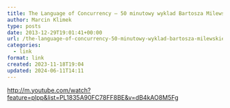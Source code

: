 ```yaml
---
title: The Language of Concurrency – 50 minutowy wyklad Bartosza Milewskiego
author: Marcin Klimek
type: posts
date: 2013-12-29T19:01:41+00:00
url: /the-language-of-concurrency-50-minutowy-wyklad-bartosza-milewskiego/
categories:
  - link
format: link
created: 2023-11-18T19:04
updated: 2024-06-11T14:11
---
```

<p dir="ltr">
  <a href="http://m.youtube.com/watch?feature=plpp&list=PL1835A90FC78FF8BE&v=dB4kAO8M5Fg"><a href="http://m.youtube.com/watch?feature=plpp&list=PL1835A90FC78FF8BE&v=dB4kAO8M5Fg" >http://m.youtube.com/watch?feature=plpp&list=PL1835A90FC78FF8BE&v=dB4kAO8M5Fg</a></a>
</p>